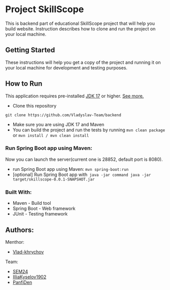 # Project SkillScope
This is backend part of educational SkillScope project that will help you build website. Instruction describes how to clone and run the project on your local machine.
## Getting Started
These instructions will help you get a copy of the project and running it on your local machine for development and testing purposes.

## How to Run 

This application requires pre-installed [JDK 17](https://www.oracle.com/java/technologies/javase/jdk17-archive-downloads.html) or higher. [See more.](https://www.oracle.com/java/technologies/downloads/#jdk19-windows)

* Clone this repository
```
git clone https://github.com/Vladyslav-Team/backend
```
* Make sure you are using JDK 17 and Maven
* You can build the project and run the tests by running ```mvn clean package```
or 
```mvn install / mvn clean install```

### Run Spring Boot app using Maven:
Now you can launch the server(current one is 28852, default port is 8080).

* run Spring Boot app using Maven:
```mvn spring-boot:run```
* [optional] Run Spring Boot app with``` java -jar command
java -jar target/skillscope-0.0.1-SNAPSHOT.jar```

### Built With:
* Maven - Build tool
* Spring Boot - Web framework
* JUnit - Testing framework
  
## Authors:

Menthor:
* [Vlad-khrychov](https://github.com/vlad-khrychov)

Team:

* [SEM24](https://github.com/SEM24)
* [IlliaKyselov1902](https://github.com/IlliaKyselov1902)
* [PanfiDen](https://github.com/PanfiDen)